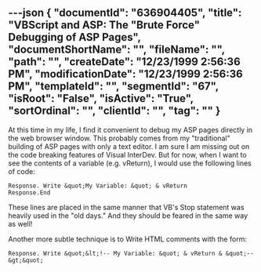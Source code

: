 ---json
{
  "documentId": "636904405",
  "title": "VBScript and ASP: The &quot;Brute Force&quot; Debugging of ASP Pages",
  "documentShortName": "",
  "fileName": "",
  "path": "",
  "createDate": "12/23/1999 2:56:36 PM",
  "modificationDate": "12/23/1999 2:56:36 PM",
  "templateId": "",
  "segmentId": "67",
  "isRoot": "False",
  "isActive": "True",
  "sortOrdinal": "",
  "clientId": "",
  "tag": ""
}
---

At this time in my life, I find it convenient to debug my ASP pages directly in the web browser window. This probably comes from my &quot;traditional&quot; building of ASP pages with only a text editor. I am sure I am missing out on the code breaking features of Visual InterDev. But for now, when I want to see the contents of a variable (e.g. vReturn), I would use the following lines of code:

    Response. Write &quot;My Variable: &quot; & vReturn
    Response.End

These lines are placed in the same manner that VB's Stop statement was heavily used in the &quot;old days.&quot; And they should be feared in the same way as well!

Another more subtle technique is to Write HTML comments with the form:

    Response. Write &quot;&lt;!-- My Variable: &quot; & vReturn & &quot;--&gt;&quot;
